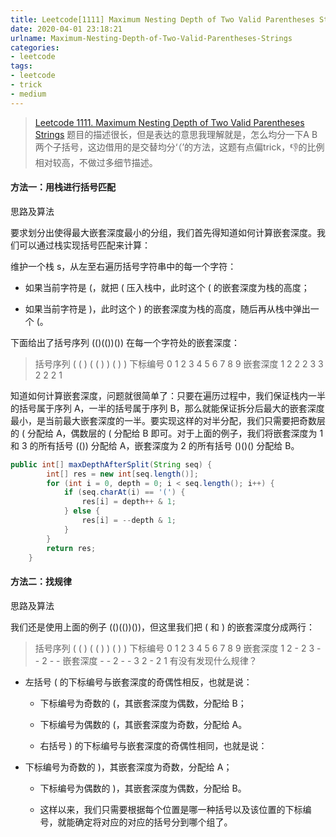 ```yaml
---
title: Leetcode[1111] Maximum Nesting Depth of Two Valid Parentheses Strings
date: 2020-04-01 23:18:21
urlname: Maximum-Nesting-Depth-of-Two-Valid-Parentheses-Strings
categories:
- leetcode
tags:
- leetcode
- trick
- medium
---
```

>[Leetcode 1111. Maximum Nesting Depth of Two Valid Parentheses Strings](https://leetcode.com/problems/maximum-nesting-depth-of-two-valid-parentheses-strings/)
题目的描述很长，但是表达的意思我理解就是，怎么均分一下A B两个子括号，这边借用的是交替均分‘（’的方法，这题有点偏trick，👎的比例相对较高，不做过多细节描述。

<!--more-->

#### 方法一：用栈进行括号匹配
思路及算法

要求划分出使得最大嵌套深度最小的分组，我们首先得知道如何计算嵌套深度。我们可以通过栈实现括号匹配来计算：

维护一个栈 s，从左至右遍历括号字符串中的每一个字符：

- 如果当前字符是 (，就把 ( 压入栈中，此时这个 ( 的嵌套深度为栈的高度；

- 如果当前字符是 )，此时这个 ) 的嵌套深度为栈的高度，随后再从栈中弹出一个 (。

下面给出了括号序列 (()(())()) 在每一个字符处的嵌套深度：

>括号序列   ( ( ) ( ( ) ) ( ) )
下标编号   0 1 2 3 4 5 6 7 8 9
嵌套深度   1 2 2 2 3 3 2 2 2 1 

知道如何计算嵌套深度，问题就很简单了：只要在遍历过程中，我们保证栈内一半的括号属于序列 A，一半的括号属于序列 B，那么就能保证拆分后最大的嵌套深度最小，是当前最大嵌套深度的一半。要实现这样的对半分配，我们只需要把奇数层的 ( 分配给 A，偶数层的 ( 分配给 B 即可。对于上面的例子，我们将嵌套深度为 1 和 3 的所有括号 (()) 分配给 A，嵌套深度为 2 的所有括号 ()()() 分配给 B。


```java
public int[] maxDepthAfterSplit(String seq) {
        int[] res = new int[seq.length()];
        for (int i = 0, depth = 0; i < seq.length(); i++) {
            if (seq.charAt(i) == '(') {
                res[i] = depth++ & 1;
            } else {
                res[i] = --depth & 1;
            }
        }
        return res;
    }
```


#### 方法二：找规律
思路及算法

我们还是使用上面的例子 (()(())())，但这里我们把 ( 和 ) 的嵌套深度分成两行：

>括号序列   ( ( ) ( ( ) ) ( ) )
下标编号   0 1 2 3 4 5 6 7 8 9
嵌套深度   1 2 - 2 3 - - 2 - -
嵌套深度   - - 2 - - 3 2 - 2 1 
有没有发现什么规律？

- 左括号 ( 的下标编号与嵌套深度的奇偶性相反，也就是说：

    - 下标编号为奇数的 (，其嵌套深度为偶数，分配给 B；

    - 下标编号为偶数的 (，其嵌套深度为奇数，分配给 A。

    - 右括号 ) 的下标编号与嵌套深度的奇偶性相同，也就是说：

- 下标编号为奇数的 )，其嵌套深度为奇数，分配给 A；

    - 下标编号为偶数的 )，其嵌套深度为偶数，分配给 B。

    - 这样以来，我们只需要根据每个位置是哪一种括号以及该位置的下标编号，就能确定将对应的对应的括号分到哪个组了。
